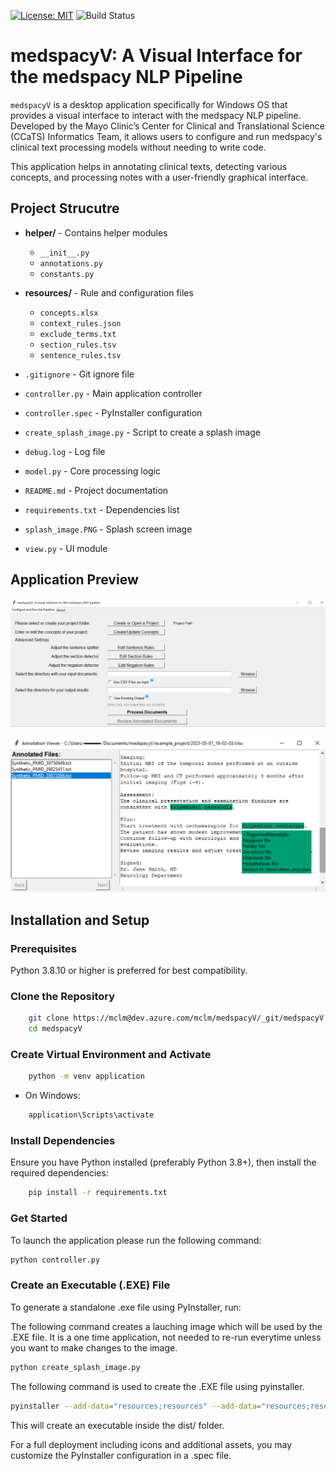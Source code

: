 [![License: MIT](https://img.shields.io/badge/License-MIT-yellow.svg)](https://opensource.org/licenses/MIT)
![Build Status](https://github.com/medspacy/medspacy/workflows/medspacy/badge.svg)

# medspacyV: A Visual Interface for the medspacy NLP Pipeline

`medspacyV` is a desktop application specifically for Windows OS that provides a visual interface to interact with the medspacy NLP pipeline. Developed by the Mayo Clinic’s Center for Clinical and Translational Science (CCaTS) Informatics Team, it allows users to configure and run medspacy's clinical text processing models without needing to write code.

This application helps in annotating clinical texts, detecting various concepts, and processing notes with a user-friendly graphical interface.

## Project Strucutre
- **helper/** - Contains helper modules  
  - `__init__.py`
  - `annotations.py`
  - `constants.py`

- **resources/** - Rule and configuration files  
  - `concepts.xlsx`
  - `context_rules.json`
  - `exclude_terms.txt`
  - `section_rules.tsv`
  - `sentence_rules.tsv`

- `.gitignore` - Git ignore file  
- `controller.py` - Main application controller  
- `controller.spec` - PyInstaller configuration  
- `create_splash_image.py` - Script to create a splash image  
- `debug.log` - Log file  
- `model.py` - Core processing logic  
- `README.md` - Project documentation  
- `requirements.txt` - Dependencies list  
- `splash_image.PNG` - Splash screen image  
- `view.py` - UI module  

## Application Preview

<p align="center">
  <img src="./img/home_page.PNG" alt="home"/>
</p>

<p align="center">
  <img src="./img/annote.png" alt="annotation"/>
</p>

## Installation and Setup

### Prerequisites
Python 3.8.10 or higher is preferred for best compatibility.

### Clone the Repository

```bash
    git clone https://mclm@dev.azure.com/mclm/medspacyV/_git/medspacyV
    cd medspacyV
```

### Create Virtual Environment and Activate

```bash
    python -m venv application
```

- On Windows:
```bash
    application\Scripts\activate
```

### Install Dependencies
Ensure you have Python installed (preferably Python 3.8+), then install the required dependencies:

```bash
    pip install -r requirements.txt  
```

### Get Started

To launch the application please run the following command:

```bash
python controller.py
```

### Create an Executable (.EXE) File
To generate a standalone .exe file using PyInstaller, run:

The following command creates a lauching image which will be used by the .EXE file. It is a one time application, not needed to re-run everytime unless you want to make changes to the image.

```bash
python create_splash_image.py
```

The following command is used to create the .EXE file using pyinstaller.

```bash
pyinstaller --add-data="resources;resources" --add-data="resources;resources/en" --splash=splash_image.png --noconfirm --onefile --windowed Controller.py
```

This will create an executable inside the dist/ folder.

For a full deployment including icons and additional assets, you may customize the PyInstaller configuration in a .spec file.